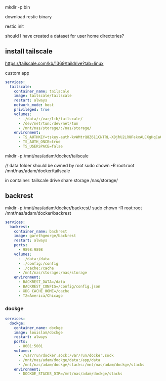 mkdir -p bin

download restic binary

restic init

should I have created a dataset for user home directories?

## install tailscale

https://tailscale.com/kb/1369/taildrive?tab=linux

custom app

```yaml
services:
  tailscale:
    container_name: tailscale
    image: tailscale/tailscale
    restart: always
    network_mode: host
    privileged: true
    volumes:
      - ./data/:/var/lib/tailscale/
      - /dev/net/tun:/dev/net/tun
      - /mnt/nas/storage/:/nas/storage/
    environment:
      - TS_AUTHKEY=tskey-auth-kvWMtrQ8Z611CNTRL-X8jhU2LRUFakxALCXgHqCaQWdherK2dre
      - TS_AUTH_ONCE=true
      - TS_USERSPACE=false
```

mkdir -p /mnt/nas/adam/docker/tailscale

// data folder should be owned by root
sudo chown -R root:root /mnt/nas/adam/docker/tailscale

in container:
tailscale drive share storage /nas/storage/

## backrest

mkdir -p /mnt/nas/adam/docker/backrest/
sudo chown -R root:root /mnt/nas/adam/docker/backrest

```yaml
services:
  backrest:
    container_name: backrest
    image: garethgeorge/backrest
    restart: always
    ports:
      - 9898:9898
    volumes:
      - ./data:/data
      - ./config:/config
      - ./cache:/cache
      - /mnt/nas/storage:/nas/storage
    environment:
      - BACKREST_DATA=/data
      - BACKREST_CONFIG=/config/config.json
      - XDG_CACHE_HOME=/cache
      - TZ=America/Chicago
```

### dockge

```yaml
services:
  dockge:
    container_name: dockge
    image: louislam/dockge
    restart: always
    ports:
      - 8001:5001
    volumes:
      - /var/run/docker.sock:/var/run/docker.sock
      - /mnt/nas/adam/dockge/data:/app/data
      - /mnt/nas/adam/dockge/stacks:/mnt/nas/adam/dockge/stacks
    environment:
      - DOCKGE_STACKS_DIR=/mnt/nas/adam/dockge/stacks
```
